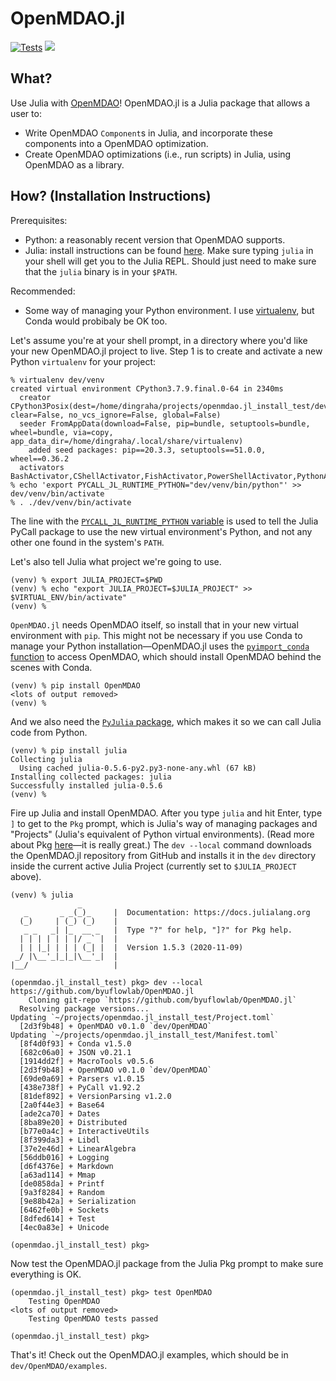 OpenMDAO.jl
===========

[![Tests](https://github.com/dingraha/OpenMDAO.jl/actions/workflows/CI.yaml/badge.svg?branch=pythoncall_juliacall)](https://github.com/dingraha/OpenMDAO.jl/actions/workflows/CI.yaml)
[![](https://img.shields.io/badge/docs-dev-blue.svg)](https://dingraha.github.io/OpenMDAO.jl/dev)

What?
-----
Use Julia with [OpenMDAO](https://openmdao.org/)! OpenMDAO.jl is a Julia package that allows a user to:

  * Write OpenMDAO `Component`s in Julia, and incorporate these components into a
    OpenMDAO optimization.
  * Create OpenMDAO optimizations (i.e., run scripts) in Julia, using OpenMDAO
    as a library.

How? (Installation Instructions)
--------------------------------
Prerequisites: 

  * Python: a reasonably recent version that OpenMDAO supports.
  * Julia: install instructions can be found
    [here](https://julialang.org/downloads/platform/). Make sure typing `julia`
    in your shell will get you to the Julia REPL. Should just need to make sure
    that the `julia` binary is in your `$PATH`.

Recommended:

  * Some way of managing your Python environment. I use
    [virtualenv](https://github.com/pypa/virtualenv), but Conda would probibaly
    be OK too.

Let's assume you're at your shell prompt, in a directory where you'd like your
new OpenMDAO.jl project to live. Step 1 is to create and activate a new Python
`virtualenv` for your project:

```
% virtualenv dev/venv
created virtual environment CPython3.7.9.final.0-64 in 2340ms
  creator CPython3Posix(dest=/home/dingraha/projects/openmdao.jl_install_test/dev/venv, clear=False, no_vcs_ignore=False, global=False)
  seeder FromAppData(download=False, pip=bundle, setuptools=bundle, wheel=bundle, via=copy, app_data_dir=/home/dingraha/.local/share/virtualenv)
    added seed packages: pip==20.3.3, setuptools==51.0.0, wheel==0.36.2
  activators BashActivator,CShellActivator,FishActivator,PowerShellActivator,PythonActivator,XonshActivator
% echo 'export PYCALL_JL_RUNTIME_PYTHON="dev/venv/bin/python"' >> dev/venv/bin/activate
% . ./dev/venv/bin/activate
```

The line with the [`PYCALL_JL_RUNTIME_PYTHON`
variable](https://github.com/JuliaPy/PyCall.jl#python-virtual-environments) is
used to tell the Julia PyCall package to use the new virtual environment's
Python, and not any other one found in the system's `PATH`.

Let's also tell Julia what project we're going to use.
```
(venv) % export JULIA_PROJECT=$PWD
(venv) % echo "export JULIA_PROJECT=$JULIA_PROJECT" >> $VIRTUAL_ENV/bin/activate"
(venv) %
```

`OpenMDAO.jl` needs OpenMDAO itself, so install that in your new virtual
environment with `pip`. This might not be necessary if you use Conda to manage
your Python installation—OpenMDAO.jl uses the [`pyimport_conda`
function](https://github.com/JuliaPy/PyCall.jl#using-pycall-from-julia-modules)
to access OpenMDAO, which should install OpenMDAO behind the scenes with Conda.

```
(venv) % pip install OpenMDAO
<lots of output removed>
(venv) %
```

And we also need the [`PyJulia` package](https://github.com/JuliaPy/pyjulia),
which makes it so we can call Julia code from Python.
```
(venv) % pip install julia
Collecting julia
  Using cached julia-0.5.6-py2.py3-none-any.whl (67 kB)
Installing collected packages: julia
Successfully installed julia-0.5.6
(venv) %
```

Fire up Julia and install OpenMDAO. After you type `julia` and hit Enter, type
`]` to get to the `Pkg` prompt, which is Julia's way of managing packages and
"Projects" (Julia's equivalent of Python virtual environments). (Read more about
Pkg [here](https://docs.julialang.org/en/v1/stdlib/Pkg/)—it is really great.)
The `dev --local` command downloads the OpenMDAO.jl repository from GitHub and
installs it in the `dev` directory inside the current active Julia Project
(currently set to `$JULIA_PROJECT` above).

```
(venv) % julia
               _
   _       _ _(_)_     |  Documentation: https://docs.julialang.org
  (_)     | (_) (_)    |
   _ _   _| |_  __ _   |  Type "?" for help, "]?" for Pkg help.
  | | | | | | |/ _` |  |
  | | |_| | | | (_| |  |  Version 1.5.3 (2020-11-09)
 _/ |\__'_|_|_|\__'_|  |
|__/                   |

(openmdao.jl_install_test) pkg> dev --local https://github.com/byuflowlab/OpenMDAO.jl
    Cloning git-repo `https://github.com/byuflowlab/OpenMDAO.jl`
  Resolving package versions...
Updating `~/projects/openmdao.jl_install_test/Project.toml`
  [2d3f9b48] + OpenMDAO v0.1.0 `dev/OpenMDAO`
Updating `~/projects/openmdao.jl_install_test/Manifest.toml`
  [8f4d0f93] + Conda v1.5.0
  [682c06a0] + JSON v0.21.1
  [1914dd2f] + MacroTools v0.5.6
  [2d3f9b48] + OpenMDAO v0.1.0 `dev/OpenMDAO`
  [69de0a69] + Parsers v1.0.15
  [438e738f] + PyCall v1.92.2
  [81def892] + VersionParsing v1.2.0
  [2a0f44e3] + Base64
  [ade2ca70] + Dates
  [8ba89e20] + Distributed
  [b77e0a4c] + InteractiveUtils
  [8f399da3] + Libdl
  [37e2e46d] + LinearAlgebra
  [56ddb016] + Logging
  [d6f4376e] + Markdown
  [a63ad114] + Mmap
  [de0858da] + Printf
  [9a3f8284] + Random
  [9e88b42a] + Serialization
  [6462fe0b] + Sockets
  [8dfed614] + Test
  [4ec0a83e] + Unicode

(openmdao.jl_install_test) pkg>
```

Now test the OpenMDAO.jl package from the Julia Pkg prompt to make sure
everything is OK.
```
(openmdao.jl_install_test) pkg> test OpenMDAO
    Testing OpenMDAO
<lots of output removed>
    Testing OpenMDAO tests passed

(openmdao.jl_install_test) pkg>
```

That's it! Check out the OpenMDAO.jl examples, which should be in
`dev/OpenMDAO/examples`.

